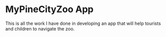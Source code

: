 # MyPineCityZoo App
This is all the work I have done in developing an app that will help tourists and children to navigate the zoo.
